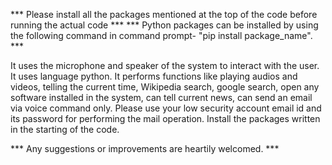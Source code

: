 *** Please install all the packages mentioned at the top of the code before running the actual code ***
*** Python packages can be installed by using the following command in command prompt- "pip install package_name". ***


It uses the microphone and speaker of the system to interact with the user. It uses language python. It performs functions like playing audios and videos, telling the current time, Wikipedia search, google search, open any software installed in the system, can tell current news, can send an email via voice command only.
Please use your low security account email id and its password for performing the mail operation.
Install the packages written in the starting of the code.

*** Any suggestions or improvements are heartily welcomed. ***
